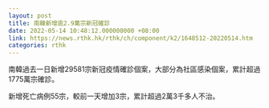 ```yaml
---
layout: post
title: 南韓新增逾2.9萬宗新冠確診
date: 2022-05-14 10:48:12.000000000 +08:00
link: https://news.rthk.hk/rthk/ch/component/k2/1648512-20220514.htm
categories: rthk
---
```


南韓過去一日新增29581宗新冠疫情確診個案，大部分為社區感染個案，累計超過1775萬宗確診。

新增死亡病例55宗，較前一天增加3宗，累計超過2萬3千多人不治。
